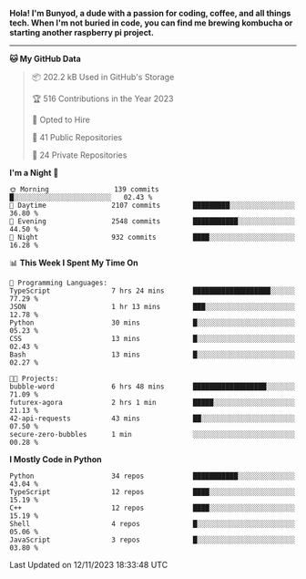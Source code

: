 <p>
<b>Hola! I'm Bunyod, a dude with a passion for coding, coffee, and all things tech. When I'm not buried in code, you can find me brewing kombucha or starting another raspberry pi project.</b>
</p>

---

<!--START_SECTION:waka-->
**🐱 My GitHub Data** 

> 📦 202.2 kB Used in GitHub's Storage 
 > 
> 🏆 516 Contributions in the Year 2023
 > 
> 💼 Opted to Hire
 > 
> 📜 41 Public Repositories 
 > 
> 🔑 24 Private Repositories 
 > 
**I'm a Night 🦉** 

```text
🌞 Morning                139 commits         █░░░░░░░░░░░░░░░░░░░░░░░░   02.43 % 
🌆 Daytime                2107 commits        █████████░░░░░░░░░░░░░░░░   36.80 % 
🌃 Evening                2548 commits        ███████████░░░░░░░░░░░░░░   44.50 % 
🌙 Night                  932 commits         ████░░░░░░░░░░░░░░░░░░░░░   16.28 % 
```


📊 **This Week I Spent My Time On** 

```text
💬 Programming Languages: 
TypeScript               7 hrs 24 mins       ███████████████████░░░░░░   77.29 % 
JSON                     1 hr 13 mins        ███░░░░░░░░░░░░░░░░░░░░░░   12.78 % 
Python                   30 mins             █░░░░░░░░░░░░░░░░░░░░░░░░   05.23 % 
CSS                      13 mins             █░░░░░░░░░░░░░░░░░░░░░░░░   02.43 % 
Bash                     13 mins             █░░░░░░░░░░░░░░░░░░░░░░░░   02.27 % 

🐱‍💻 Projects: 
bubble-word              6 hrs 48 mins       ██████████████████░░░░░░░   71.09 % 
futurex-agora            2 hrs 1 min         █████░░░░░░░░░░░░░░░░░░░░   21.13 % 
42-api-requests          43 mins             ██░░░░░░░░░░░░░░░░░░░░░░░   07.50 % 
secure-zero-bubbles      1 min               ░░░░░░░░░░░░░░░░░░░░░░░░░   00.28 % 
```

**I Mostly Code in Python** 

```text
Python                   34 repos            ███████████░░░░░░░░░░░░░░   43.04 % 
TypeScript               12 repos            ████░░░░░░░░░░░░░░░░░░░░░   15.19 % 
C++                      12 repos            ████░░░░░░░░░░░░░░░░░░░░░   15.19 % 
Shell                    4 repos             █░░░░░░░░░░░░░░░░░░░░░░░░   05.06 % 
JavaScript               3 repos             █░░░░░░░░░░░░░░░░░░░░░░░░   03.80 % 
```




 Last Updated on 12/11/2023 18:33:48 UTC
<!--END_SECTION:waka-->

